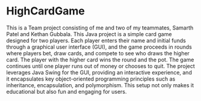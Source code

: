 # HighCardGame
This is a Team project consisting of me and two of my teammates, Samarth Patel and Kethan Gubbala. This Java project is a simple card game designed for two players. Each player enters their name and initial funds through a graphical user interface (GUI), and the game proceeds in rounds where players bet, draw cards, and compete to see who draws the higher card. The player with the higher card wins the round and the pot. The game continues until one player runs out of money or chooses to quit. The project leverages Java Swing for the GUI, providing an interactive experience, and it encapsulates key object-oriented programming principles such as inheritance, encapsulation, and polymorphism. This setup not only makes it educational but also fun and engaging for users.
